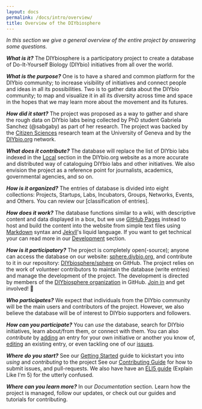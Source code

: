 ```yaml
---
layout: docs
permalink: /docs/intro/overview/
title: Overview of the DIYbiosphere
---
```


_In this section we give a general overview of the entire project by answering some questions._

**_What is it?_**
The DIYbiosphere is a participatory project to create a database of Do-It-Yourself Biology (DIYbio) initiatives from all over the world.

**_What is the purpose?_**
One is to have a shared and common platform for the DIYbio community; to increase visibility of initiatives and connect people and ideas in all its possibilities. Two is to gather data about the DIYbio community; to map and visualize it in all its diversity across time and space in the hopes that we may learn more about the movement and its futures.

**_How did it start?_**
The project was proposed as a way to gather and share the rough data on DIYbio labs being collected by PhD student Gabriela Sanchez (@sabgaby) as part of her research. The project was backed by the [Citizen Sciences] research team at the University of Geneva and by the [DIYbio.org] network.

**_What does it contribute?_**
The database will replace the list of DIYbio labs indexed in the [Local] section in the DIYbio.org website as a more accurate and distributed way of cataloguing DIYbio labs and other initiatives. We also envision the project as a reference point for journalists, academics, governmental agencies, and so on.

**_How is it organized?_**
The entries of database is divided into eight collections: Projects, Startups, Labs, Incubators, Groups, Networks, Events, and Others. You can review our [classification of entries].

**_How does it work?_**
The database functions similar to a wiki, with descriptive content and data displayed in a box, but we use [GitHub Pages] instead to host and build the content into the website from simple text files using [Markdown] syntax and [Jekyll]'s liquid language. If you want to get technical your can read more in our [Development] section.

**_How is it participatory?_**
The project is completely open(-source); anyone can access the database on our website: [sphere.diybio.org], and contribute to it in our repository: [DIYbiosphere/sphere] on GitHub. The project relies on the work of volunteer contributors to maintain the database (write entries) and manage the development of the project. The development is directed by members of the [DIYbiosphere organization] in GitHub. [Join in] and get involved! :dancers:

**_Who participates?_**
We expect that individuals from the DIYbio community will be the main users and contributors of the project. However, we also believe the database will be of interest to DIYbio supporters and followers.

**_How can you participate?_**
You can _use_ the database, search for DIYbio initiatives, learn about/from them, or connect with them. You can also _contribute_ by [adding] an entry for your own initiative or another you know of, [editing] an existing entry, or even tackling one of our [issues].

**_Where do you start?_**
See our [Getting Started] guide to kickstart you into _using_ and _contributing_ to the project See our [Contributing Guide] for how to submit issues, and pull-requests. We also have have an [ELI5 guide] (Explain Like I'm 5) for the utterly confused.

**_Where can you learn more?_**
In our _Documentation_ section. Learn how the project is managed, follow our updates, or check out our guides and tutorials for contributing.

[DIYbiosphere organization]: https://github.com/DIYbiosphere "Go to the DIYbiosphere organization GitHub page"
[join in]: /docs/help/contributing/#request-membership "How to request membership"
[sphere.diybio.org]: http://sphere.diybio.org/ "Go to DIYbiosphere homepage"
[DIYbiosphere/sphere]: https://github.com/DIYbiosphere/sphere "Go to DIYbiosphere database repository"
[adding]: /docs/help/tutorials/add-entry/ "How to add an entry"
[editing]: /docs/help/tutorials/edit-entry/ "How to edit an entry"
[issues]: https://github.com/DIYbiosphere/sphere/issues "Go to our GitHub Issues"
[Getting Started]: /docs/help/getting-started/ "How to use and contribute to the database"
[Citizen Sciences]: http://citizensciences.net/ "Go to Citizen Sciences homepage"
[DIYbio.org]: https://diybio.org/ "Go to DIYbio.org homepage"
[Local]: https://diybio.org/local/ "Go to the local list of DIYbio.org"
[GitHub Pages]: https://pages.github.com/ "Learn about GitHub Pages from GitHub"
[Markdown]: https://guides.github.com/features/mastering-markdown/ "Learn about Markdown from GitHub"
[Jekyll]: https://jekyllrb.com/ "Go to Jekyll's homepage"
[Development]: /docs/help/basics/#development "Learn more about the basics of the development"
[defining collections]: /docs/help/basics/databse/#collection-of-entries
[ElI5 Guide]: /docs/help/eli5-guide/
[Contributing Guide]: /docs/help/contributing/
